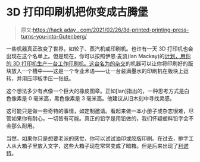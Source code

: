 # 3D 打印印刷机把你变成古腾堡

> 原文:[https://hack aday . com/2021/02/26/3d-printed-printing-press-turns-you-into-Gutenberg/](https://hackaday.com/2021/02/26/3d-printed-printing-press-turns-you-into-gutenberg/)

一些机器真正改变了世界，如轮子、蒸汽机或印刷机。也许有一天 3D 打印机也会出现在这个名单上。但是现在，你可以按照伊恩·麦凯(Ian Mackay)的[计划，用你的 3D 打印机生产一台工作印刷机。这台名为](https://github.com/gestalte-design/zine-machine)[的杂交](https://hibred.pmvabf.org/zine-machine)的机器可以让你将印刷好的版块放入一个槽中——这是一个专业术语——让一台装满墨水的印刷机在版块上运转，并用压印板手压一张纸。

这个想法多少有点像一个巨大的橡皮图章。正如[Ian]指出的，一种思考方式是白色像素是 0 毫米高，黑色像素是 3 毫米高。他建议从旧木刻中寻找灵感。

这可能只是做一些奇特的事情，如定制邀请。看起来做一本小册子或杂志很难，尽管如果你有耐心，一切皆有可能。真正的铅字是用铅做的，我们怀疑塑料铅字会不会那么耐用。

当然，如果你只是想要老派的感觉，你可以试试油印或胶版印刷。在过去，排字工人从大箱子里放入文字，这些大箱子现在常常变成了暗箱。但是后来出现了[利诺特](https://hackaday.com/2018/10/13/save-a-linotype-machine-for-future-generations/)。